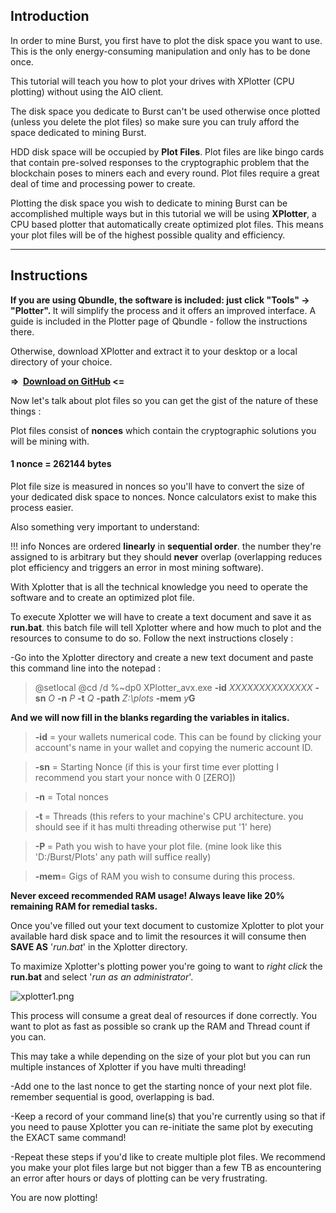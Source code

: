 <h2>Introduction</h2>

In order to mine Burst, you first have to plot the disk space you want to use. This is the only energy-consuming manipulation and only has to be done once.

This tutorial will teach you how to plot your drives with XPlotter (CPU plotting) without using the AIO client.

The disk space you dedicate to Burst can't be used otherwise once plotted (unless you delete the plot files) so make sure you can truly afford the space dedicated to mining Burst.

HDD disk space will be occupied by <strong>Plot Files</strong>. Plot files are like bingo cards that contain pre-solved responses to the cryptographic problem that the blockchain poses to miners each and every round. Plot files require a great deal of time and processing power to create.

Plotting the disk space you wish to dedicate to mining Burst can be accomplished multiple ways but in this tutorial we will be using <strong>XPlotter</strong>, a CPU based plotter that automatically create optimized plot files. This means your plot files will be of the highest possible quality and efficiency.

<hr />

<h2>Instructions</h2>
<strong>If you are using Qbundle, the software is included: just click "Tools" -&gt; "Plotter". </strong>It will simplify the process and it offers an improved interface. A guide is included in the Plotter page of Qbundle - follow the instructions there.

Otherwise, download XPlotter<strong> </strong>and extract it to your desktop or a local directory of your choice.

<strong>=&gt;  <a href="https://github.com/Blagodarenko/XPlotter/releases" target="_blank" rel="nofollow noopener">Download on GitHub</a> &lt;=</strong>

Now let's talk about plot files so you can get the gist of the nature of these things :

Plot files consist of <strong>nonces</strong> which contain the cryptographic solutions you will be mining with.
<h4>1 nonce = 262144 bytes</h4>
Plot file size is measured in nonces so you'll have to convert the size of your dedicated disk space to nonces. Nonce calculators exist to make this process easier.

Also something very important to understand:

!!! info
    Nonces are ordered <strong>linearly</strong> in <strong>sequential order</strong>. the number they're assigned to is arbitrary but they should <b>never</b> overlap (overlapping reduces plot efficiency and triggers an error in most mining software).

With Xplotter that is all the technical knowledge you need to operate the software and to create an optimized plot file.

To execute Xplotter we will have to create a text document and save it as <strong>run.bat</strong>. this batch file will tell Xplotter where and how much to plot and the resources to consume to do so. Follow the next instructions closely :

-Go into the Xplotter directory and create a new text document and paste this command line into the notepad :
<blockquote>@setlocal
@cd /d %~dp0
XPlotter_avx.exe <strong>-id</strong> <em>XXXXXXXXXXXXXX</em> <strong>-sn</strong> <em>O</em> <strong>-n</strong> <em>P</em> <strong>-t</strong> <em>Q</em> <strong>-path</strong> <em>Z:\plots</em> <strong>-mem</strong> <em>y</em><strong>G</strong></blockquote>
<strong>And we will now fill in the blanks regarding the variables in italics.</strong>
<blockquote><strong>-id</strong> = your wallets numerical code. This can be found by clicking your account's name in your wallet and copying the numeric account ID.</blockquote>
<blockquote><strong>-sn</strong> = Starting Nonce (if this is your first time ever plotting I recommend you start your nonce with 0 [ZERO])</blockquote>
<blockquote><strong>-n</strong> = Total nonces</blockquote>
<blockquote><strong>-t </strong>= Threads (this refers to your machine's CPU architecture. you should see if it has multi threading otherwise put '1' here)</blockquote>
<blockquote><strong>-P </strong>= Path you wish to have your plot file. (mine look like this 'D:/Burst/Plots' any path will suffice really)</blockquote>
<blockquote><strong>-mem</strong>= Gigs of RAM you wish to consume during this process.</blockquote>
<strong>Never exceed recommended RAM usage! Always leave like 20% remaining RAM for remedial tasks.</strong>

Once you've filled out your text document to customize Xplotter to plot your available hard disk space and to limit the resources it will consume then <strong>SAVE AS</strong> '<em>run.bat</em>' in the Xplotter directory.

To maximize Xplotter's plotting power you're going to want to <em>right click</em> the <strong>run.bat</strong> and select '<em>run as an administrator</em>'.

<img src="https://steemitimages.com/0x0/https://steemitimages.com/DQmZk7KmZ1WMMfCbY61kEf23rRJaXSzKSbi31Ux4KYejZF6/xplotter1.png" alt="xplotter1.png" />

This process will consume a great deal of resources if done correctly. You want to plot as fast as possible so crank up the RAM and Thread count if you can.

This may take a while depending on the size of your plot but you can run multiple instances of Xplotter if you have multi threading!

-Add one to the last nonce to get the starting nonce of your next plot file. remember sequential is good, overlapping is bad.

-Keep a record of your command line(s) that you're currently using so that if you need to pause Xplotter you can re-initiate the same plot by executing the EXACT same command!

-Repeat these steps if you'd like to create multiple plot files. We recommend you make your plot files large but not bigger than a few TB as encountering an error after hours or days of plotting can be very frustrating.

You are now plotting!
